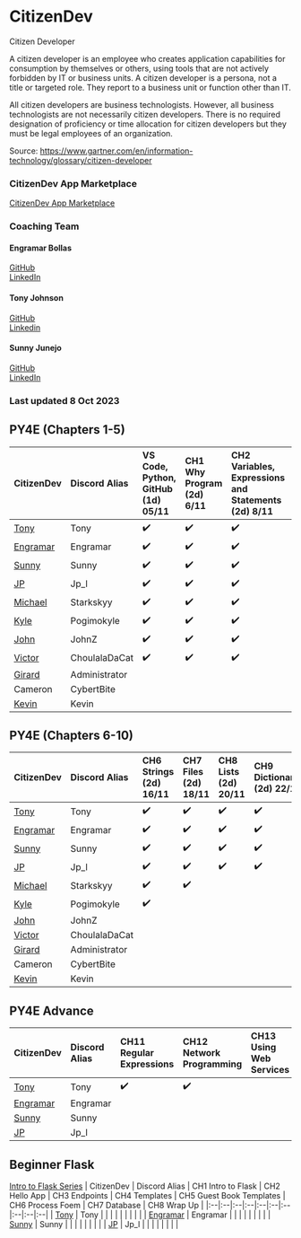 # CitizenDev

Citizen Developer

A citizen developer is an employee who creates application capabilities for consumption by themselves or others, using tools that are not actively forbidden by IT or business units. A citizen developer is a persona, not a title or targeted role. They report to a business unit or function other than IT.

All citizen developers are business technologists.  However, all business technologists are not necessarily citizen developers.  There is no required designation of proficiency or time allocation for citizen developers but they must be legal employees of an organization.

Source: https://www.gartner.com/en/information-technology/glossary/citizen-developer

### CitizenDev App Marketplace
[CitizenDev App Marketplace](https://www.citizendev.au/) <bt/>

### Coaching Team
#### Engramar Bollas <br/>
[GitHub](https://github.com/engramar) <br/>
[LinkedIn](https://www.linkedin.com/in/engramarbollas/) <br/>

#### Tony Johnson <br/>
[GitHub](https://github.com/tnyjhnsn) <br/>
[Linkedin](https://www.linkedin.com/in/tony-johnson-53995413/) <br/>

#### Sunny Junejo <br/>
[GitHub](https://github.com/sjunejo) <br/>
[LinkedIn](https://www.linkedin.com/in/sadruddinjunejo/) <br/>

### Last updated 8 Oct 2023

## PY4E (Chapters 1-5)
| CitizenDev | Discord Alias | VS Code, Python, GitHub (1d) 05/11 | CH1 Why Program (2d) 6/11 | CH2 Variables, Expressions and Statements (2d) 8/11 | CH3 Conditional Execution (2d) 10/11 | CH4 Functions (2d) 12/11 | CH5 Loops and Iterations (2d) 14/11 | 
|:--|:--|:--|:--|:--|:--|:--|:--|
| [Tony](https://github.com/tnyjhnsn) | Tony |:heavy_check_mark:|:heavy_check_mark:|:heavy_check_mark:|:heavy_check_mark:|:heavy_check_mark:|:heavy_check_mark:|
| [Engramar](https://github.com/engramar) | Engramar |:heavy_check_mark:|:heavy_check_mark:|:heavy_check_mark:|:heavy_check_mark:|:heavy_check_mark:|:heavy_check_mark:|
| [Sunny](https://github.com/sjunejo) | Sunny |:heavy_check_mark:|:heavy_check_mark:|:heavy_check_mark:|:heavy_check_mark:|:heavy_check_mark:|:heavy_check_mark:|:heavy_check_mark:|
| [JP](https://github.com/josepedrolorenzini) | Jp_l |:heavy_check_mark:|:heavy_check_mark:|:heavy_check_mark:|:heavy_check_mark:|:heavy_check_mark:|:heavy_check_mark:|:heavy_check_mark:|:heavy_check_mark:|
| [Michael](https://github.com/starkskyy) | Starkskyy |:heavy_check_mark:|:heavy_check_mark:|:heavy_check_mark:|:heavy_check_mark:|:heavy_check_mark:|:heavy_check_mark:|:heavy_check_mark:|
| [Kyle](https://github.com/mkasborromeo) | Pogimokyle |:heavy_check_mark:|:heavy_check_mark:|:heavy_check_mark:|:heavy_check_mark:|:heavy_check_mark:|:heavy_check_mark:|:heavy_check_mark:|
| [John](https://github.com/JohnZGBG) | JohnZ |:heavy_check_mark:|:heavy_check_mark:|:heavy_check_mark:|:heavy_check_mark:|:heavy_check_mark:|:heavy_check_mark:||
| [Victor](https://github.com/CholulaTheCat) | ChoulalaDaCat |:heavy_check_mark:|:heavy_check_mark:|:heavy_check_mark:|:heavy_check_mark:|||
| [Girard](https://github.com/GirardT) | Administrator |||||||
| Cameron | CybertBite |||||||
| [Kevin](https://github.com/ZizhangOu) | Kevin |||||||

## PY4E (Chapters 6-10)
| CitizenDev | Discord Alias | CH6 Strings (2d) 16/11| CH7 Files (2d) 18/11 | CH8 Lists (2d) 20/11 | CH9 Dictionaries (2d) 22/11 | CH10 Tuples (2d) 24/11 | 
|:--|:--|:--|:--|:--|:--|:--|
| [Tony](https://github.com/tnyjhnsn) | Tony |:heavy_check_mark:|:heavy_check_mark:|:heavy_check_mark:|:heavy_check_mark:|:heavy_check_mark:|
| [Engramar](https://github.com/engramar) | Engramar |:heavy_check_mark:|:heavy_check_mark:|:heavy_check_mark:|:heavy_check_mark:|:heavy_check_mark:|
| [Sunny](https://github.com/sjunejo) | Sunny |:heavy_check_mark:|:heavy_check_mark:|:heavy_check_mark:|:heavy_check_mark:|:heavy_check_mark:|
| [JP](https://github.com/josepedrolorenzini) | Jp_l |:heavy_check_mark:|:heavy_check_mark:|:heavy_check_mark:|:heavy_check_mark:|:heavy_check_mark:|
| [Michael](https://github.com/starkskyy) | Starkskyy |:heavy_check_mark:|:heavy_check_mark:||||
| [Kyle](https://github.com/mkasborromeo) | Pogimokyle |:heavy_check_mark:|||||
| [John](https://github.com/JohnZGBG) | JohnZ |||||
| [Victor](https://github.com/CholulaTheCat) | ChoulalaDaCat |||||
| [Girard](https://github.com/GirardT) | Administrator |||||
| Cameron | CybertBite |||||
| [Kevin](https://github.com/ZizhangOu) | Kevin |||||

## PY4E Advance
| CitizenDev | Discord Alias |  CH11 Regular Expressions | CH12 Network Programming | CH13 Using Web Services | CH14 Object-Oriented Programming | CH15 Databases |  CH16 Data Visualization | 
|:--|:--|:--|:--|:--|:--|:--|:--|
| [Tony](https://github.com/tnyjhnsn) | Tony |✔️|✔️| | | | |
| [Engramar](https://github.com/engramar) | Engramar | | | | | | 
| [Sunny](https://github.com/sjunejo) | Sunny | | | | | | 
| [JP](https://github.com/josepedrolorenzini) | Jp_l | | | | | | 

## Beginner Flask 
[Intro to Flask Series](https://youtube.com/playlist?list=PLXmMXHVSvS-AjwTOtiW1DXFYTgUlrUmHV&feature=shared)
| CitizenDev | Discord Alias |  CH1 Intro to Flask  | CH2 Hello App | CH3 Endpoints | CH4 Templates | CH5 Guest Book Templates | CH6 Process Foem | CH7 Database | CH8 Wrap Up |
|:--|:--|:--|:--|:--|:--|:--|:--|:--|:--|
| [Tony](https://github.com/tnyjhnsn) | Tony | | | | | | | | |
| [Engramar](https://github.com/engramar) | Engramar | | | | | | | |
| [Sunny](https://github.com/sjunejo) | Sunny | | | | | | | |
| [JP](https://github.com/josepedrolorenzini) | Jp_l | | | | | | | | 
